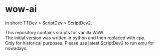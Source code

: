 # wow-ai

In short: [TTDev](README.md) > [ScriptDev](https://opensvn.csie.org) > [ScriptDev2](https://github.com/scriptdev2).

This repository contains scripts for vanilla WoW.<br/>
The initial version was written in python and then replaced with cpp.<br/>
Only for historical purposes. Please use latest ScriptDev2 to run emu for nowadays.
